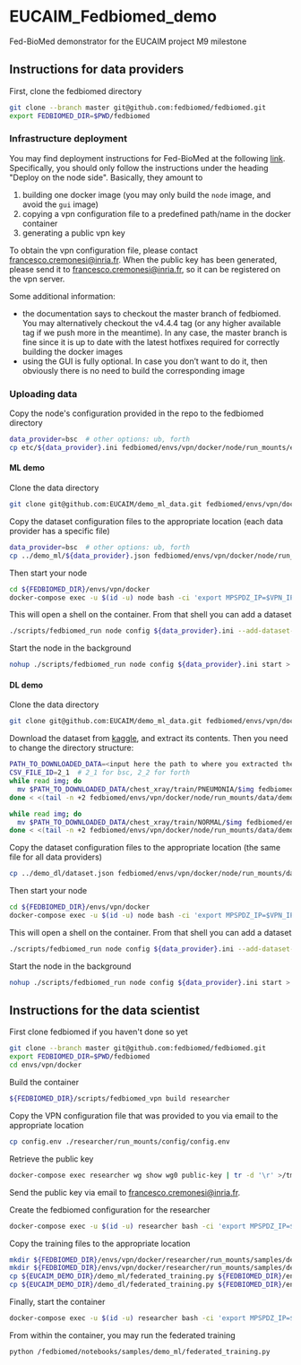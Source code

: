 # EUCAIM_Fedbiomed_demo
Fed-BioMed demonstrator for the EUCAIM project M9 milestone

## Instructions for data providers

First, clone the fedbiomed directory
```bash
git clone --branch master git@github.com:fedbiomed/fedbiomed.git
export FEDBIOMED_DIR=$PWD/fedbiomed
```

### Infrastructure deployment

You may find deployment instructions for Fed-BioMed at the following [link](https://fedbiomed.org/latest/user-guide/deployment/deployment-vpn/#deploy-on-the-node-side). 
Specifically, you should only follow the instructions under the heading "Deploy on the node side". 
Basically, they amount to 
1. building one docker image (you may only build the `node` image, and avoid the `gui` image)
2. copying a vpn configuration file to a predefined path/name in the docker container
3. generating a public vpn key

To obtain the vpn configuration file, please contact [francesco.cremonesi@inria.fr](mailto:francesco.cremonesi@inria.fr).
When the public key has been generated, please send it to [francesco.cremonesi@inria.fr](mailto:francesco.cremonesi@inria.fr), so it can be registered on the vpn server. 

Some additional information:

- the documentation says to checkout the master branch of fedbiomed. You may alternatively checkout the v4.4.4 tag (or any higher available tag if we push more in the meantime). In any case, the master branch is fine since it is up to date with the latest hotfixes required for correctly building the docker images
- using the GUI is fully optional. In case you don’t want to do it, then obviously there is no need to build the corresponding image 

### Uploading data

Copy the node's configuration provided in the repo to the fedbiomed directory

```bash
data_provider=bsc  # other options: ub, forth
cp etc/${data_provider}.ini fedbiomed/envs/vpn/docker/node/run_mounts/etc
```

#### ML demo

Clone the data directory
```bash
git clone git@github.com:EUCAIM/demo_ml_data.git fedbiomed/envs/vpn/docker/node/run_mounts/data/demo_ml_data
```

Copy the dataset configuration files to the appropriate location (each data provider has a specific file)
```bash
data_provider=bsc  # other options: ub, forth
cp ../demo_ml/${data_provider}.json fedbiomed/envs/vpn/docker/node/run_mounts/data/demo_ml_data/
```

Then start your node
```bash
cd ${FEDBIOMED_DIR}/envs/vpn/docker
docker-compose exec -u $(id -u) node bash -ci 'export MPSPDZ_IP=$VPN_IP && export MPSPDZ_PORT=14001 && export MQTT_BROKER=10.220.0.2 && export MQTT_BROKER_PORT=1883 && export UPLOADS_URL="http://10.220.0.3:8000/upload/" && export PYTHONPATH=/fedbiomed && export FEDBIOMED_NO_RESET=1 && eval "$(conda shell.bash hook)" && conda activate fedbiomed-node && bash'
```

This will open a shell on the container. From that shell you can add a dataset
```bash
./scripts/fedbiomed_run node config ${data_provider}.ini --add-dataset-from-file /data/demo_ml_data/${data_provider}.json
```

Start the node in the background
```bash
nohup ./scripts/fedbiomed_run node config ${data_provider}.ini start >./fedbiomed_node.out &
```


#### DL demo

Clone the data directory
```bash
git clone git@github.com:EUCAIM/demo_ml_data.git fedbiomed/envs/vpn/docker/node/run_mounts/data/demo_dl_data
```

Download the dataset from [kaggle](https://www.kaggle.com/datasets/paultimothymooney/chest-xray-pneumonia), and extract its contents.
Then you need to change the directory structure:
```bash
PATH_TO_DOWNLOADED_DATA=<input here the path to where you extracted the archived data>
CSV_FILE_ID=2_1  # 2_1 for bsc, 2_2 for forth
while read img; do
  mv $PATH_TO_DOWNLOADED_DATA/chest_xray/train/PNEUMONIA/$img fedbiomed/envs/vpn/docker/node/run_mounts/data/chest_xray/PNEUMONIA/$img
done < <(tail -n +2 fedbiomed/envs/vpn/docker/node/run_mounts/data/demo_dl_data/data_ids/two_datasites_scenario/train.pnm.${CSV_FILE_ID}.csv)

while read img; do
  mv $PATH_TO_DOWNLOADED_DATA/chest_xray/train/NORMAL/$img fedbiomed/envs/vpn/docker/node/run_mounts/data/chest_xray/NORMAL/$img
done < <(tail -n +2 fedbiomed/envs/vpn/docker/node/run_mounts/data/demo_dl_data/data_ids/two_datasites_scenario/train.nrm.${CSV_FILE_ID}.csv)
```

Copy the dataset configuration files to the appropriate location (the same file for all data providers)
```bash
cp ../demo_dl/dataset.json fedbiomed/envs/vpn/docker/node/run_mounts/data/demo_dl_data/
```

Then start your node
```bash
cd ${FEDBIOMED_DIR}/envs/vpn/docker
docker-compose exec -u $(id -u) node bash -ci 'export MPSPDZ_IP=$VPN_IP && export MPSPDZ_PORT=14001 && export MQTT_BROKER=10.220.0.2 && export MQTT_BROKER_PORT=1883 && export UPLOADS_URL="http://10.220.0.3:8000/upload/" && export PYTHONPATH=/fedbiomed && export FEDBIOMED_NO_RESET=1 && eval "$(conda shell.bash hook)" && conda activate fedbiomed-node && bash'
```

This will open a shell on the container. From that shell you can add a dataset
```bash
./scripts/fedbiomed_run node config ${data_provider}.ini --add-dataset-from-file /data/demo_dl_data/dataset.json
```

Start the node in the background
```bash
nohup ./scripts/fedbiomed_run node config ${data_provider}.ini start >./fedbiomed_node.out &
```

## Instructions for the data scientist

First clone fedbiomed if you haven't done so yet
```bash
git clone --branch master git@github.com:fedbiomed/fedbiomed.git
export FEDBIOMED_DIR=$PWD/fedbiomed
cd envs/vpn/docker
```

Build the container
```bash
${FEDBIOMED_DIR}/scripts/fedbiomed_vpn build researcher
```

Copy the VPN configuration file that was provided to you via email to the appropriate location
```bash
cp config.env ./researcher/run_mounts/config/config.env
```

Retrieve the public key
```bash
docker-compose exec researcher wg show wg0 public-key | tr -d '\r' >/tmp/publickey-researcher
```

Send the public key via email to [francesco.cremonesi@inria.fr](mailto:francesco.cremonesi@inria.fr).

Create the fedbiomed configuration for the researcher
```bash
docker-compose exec -u $(id -u) researcher bash -ci 'export MPSPDZ_IP=$VPN_IP && export MPSPDZ_PORT=14001 && export MQTT_BROKER=10.220.0.2 && export MQTT_BROKER_PORT=1883 && export UPLOADS_URL="http://10.220.0.3:8000/upload/" && export PYTHONPATH=/fedbiomed && export FEDBIOMED_NO_RESET=1 && eval "$(conda shell.bash hook)" && conda activate fedbiomed-researcher && ./scripts/fedbiomed_run researcher configuration create'
```

Copy the training files to the appropriate location

```bash
mkdir ${FEDBIOMED_DIR}/envs/vpn/docker/researcher/run_mounts/samples/demo_ml/
mkdir ${FEDBIOMED_DIR}/envs/vpn/docker/researcher/run_mounts/samples/demo_dl/
cp ${EUCAIM_DEMO_DIR}/demo_ml/federated_training.py ${FEDBIOMED_DIR}/envs/vpn/docker/researcher/run_mounts/samples/demo_ml/
cp ${EUCAIM_DEMO_DIR}/demo_dl/federated_training.py ${FEDBIOMED_DIR}/envs/vpn/docker/researcher/run_mounts/samples/demo_dl/
```

Finally, start the container

```bash
docker-compose exec -u $(id -u) researcher bash -ci 'export MPSPDZ_IP=$VPN_IP && export MPSPDZ_PORT=14000 && export MQTT_BROKER=10.220.0.2 && export MQTT_BROKER_PORT=1883 && export UPLOADS_URL="http://10.220.0.3:8000/upload/" && export PYTHONPATH=/fedbiomed && export FEDBIOMED_NO_RESET=1 && eval "$(conda shell.bash hook)" && conda activate fedbiomed-researcher && bash'
```

From within the container, you may run the federated training
```bash
python /fedbiomed/notebooks/samples/demo_ml/federated_training.py
```


